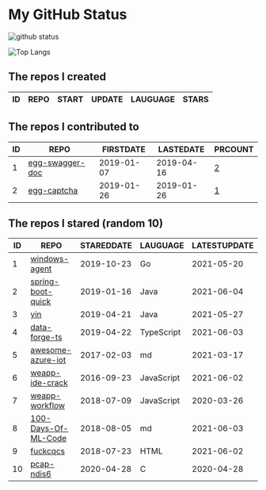 # My GitHub Status

<img src="https://github-readme-stats-1.yihong0618.vercel.app/api?username=jc-lathander&show_icons=true&&&hide_title=true&count_private=true" alt="github status" />

![Top Langs](https://github-readme-stats-1.yihong0618.vercel.app/api/top-langs/?username=jc-lathander&layout=compact)

<!--START_SECTION:my_github-->
## The repos I created
| ID | REPO | START | UPDATE | LAUGUAGE | STARS |
|----|------|-------|--------|----------|-------|

## The repos I contributed to
| ID |                                REPO                                | FIRSTDATE  | LASTEDATE  |                                          PRCOUNT                                           |
|----|--------------------------------------------------------------------|------------|------------|--------------------------------------------------------------------------------------------|
|  1 | [egg-swagger-doc](https://github.com/Yanshijie-EL/egg-swagger-doc) | 2019-01-07 | 2019-04-16 | [2](https://github.com/Yanshijie-EL/egg-swagger-doc/pulls?q=is%3Apr+author%3Ajc-lathander) |
|  2 | [egg-captcha](https://github.com/Raoul1996/egg-captcha)            | 2019-01-26 | 2019-01-26 | [1](https://github.com/Raoul1996/egg-captcha/pulls?q=is%3Apr+author%3Ajc-lathander)        |

## The repos I stared (random 10)
| ID |                                  REPO                                   | STAREDDATE |  LAUGUAGE  | LATESTUPDATE |
|----|-------------------------------------------------------------------------|------------|------------|--------------|
|  1 | [windows-agent](https://github.com/freedomkk-qfeng/windows-agent)       | 2019-10-23 | Go         | 2021-05-20   |
|  2 | [spring-boot-quick](https://github.com/vector4wang/spring-boot-quick)   | 2019-01-16 | Java       | 2021-06-04   |
|  3 | [yin](https://github.com/0x55aa/yin)                                    | 2019-04-21 | Java       | 2021-05-27   |
|  4 | [data-forge-ts](https://github.com/data-forge/data-forge-ts)            | 2019-04-22 | TypeScript | 2021-06-03   |
|  5 | [awesome-azure-iot](https://github.com/formulahendry/awesome-azure-iot) | 2017-02-03 | md         | 2021-03-17   |
|  6 | [weapp-ide-crack](https://github.com/gavinkwoe/weapp-ide-crack)         | 2016-09-23 | JavaScript | 2021-06-02   |
|  7 | [weapp-workflow](https://github.com/lbb00/weapp-workflow)               | 2018-07-09 | JavaScript | 2020-03-26   |
|  8 | [100-Days-Of-ML-Code](https://github.com/Avik-Jain/100-Days-Of-ML-Code) | 2018-08-05 | md         | 2021-06-03   |
|  9 | [fuckcqcs](https://github.com/fuckcqcs/fuckcqcs)                        | 2018-07-23 | HTML       | 2021-06-02   |
| 10 | [pcap-ndis6](https://github.com/SageAxcess/pcap-ndis6)                  | 2020-04-28 | C          | 2020-04-28   |

<!--END_SECTION:my_github-->
